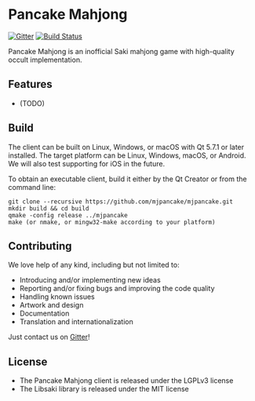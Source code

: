 # Pancake Mahjong

[![Gitter](https://badges.gitter.im/Join%20Chat.svg)](https://gitter.im/mjpancake)
[![Build Status](https://travis-ci.org/mjpancake/mjpancake.svg?branch=develop)](https://travis-ci.org/mjpancake/mjpancake)

Pancake Mahjong is an inofficial Saki mahjong game
with high-quality occult implementation.

## Features

- (TODO)

## Build

The client can be built on Linux, Windows, or macOS with
Qt 5.7.1 or later installed.
The target platform can be Linux, Windows, macOS, or Android. 
We will also test supporting for iOS in the future.

To obtain an executable client, build it either by the Qt Creator or from the command line:

```
git clone --recursive https://github.com/mjpancake/mjpancake.git
mkdir build && cd build
qmake -config release ../mjpancake
make (or nmake, or mingw32-make according to your platform)
```

## Contributing

We love help of any kind, including but not limited to:

- Introducing and/or implementing new ideas
- Reporting and/or fixing bugs and improving the code quality
- Handling known issues
- Artwork and design
- Documentation
- Translation and internationalization

Just contact us on [Gitter](https://gitter.im/mjpancake)!

## License

- The Pancake Mahjong client is released under the LGPLv3 license
- The Libsaki library is released under the MIT license


